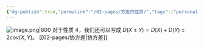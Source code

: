 ```yaml
---
{"dg-publish":true,"permalink":"/02-pages/方差的性质/","tags":["personal/blog","概率论","概念"]}
---
```


![image.png|600](https://yelanyanyu-img-bed.oss-cn-hangzhou.aliyuncs.com/img/blog/2024/06/20240613210920.png)
对于性质 4，我们还可以写成 $\displaystyle D(X\pm Y)=D(X)+D(Y)\pm 2cov(X,Y)$。
[[02-pages/协方差\|协方差]]
